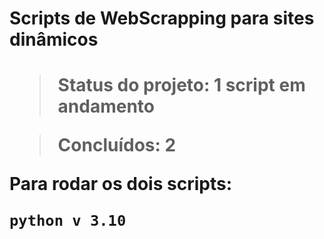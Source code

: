 <h1> Scripts de WebScrapping para sites dinâmicos <h1>
 
> Status do projeto: 1 script em andamento

 
> Concluídos: 2
  
 Para rodar os dois scripts:
  
  ```
  python v 3.10
  ```
